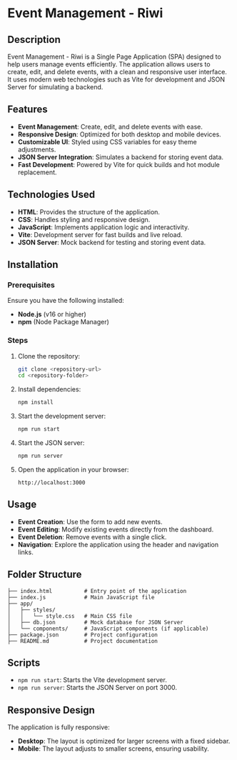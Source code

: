 # Event Management - Riwi

## Description
Event Management - Riwi is a Single Page Application (SPA) designed to help users manage events efficiently. The application allows users to create, edit, and delete events, with a clean and responsive user interface. It uses modern web technologies such as Vite for development and JSON Server for simulating a backend.

## Features
- **Event Management**: Create, edit, and delete events with ease.
- **Responsive Design**: Optimized for both desktop and mobile devices.
- **Customizable UI**: Styled using CSS variables for easy theme adjustments.
- **JSON Server Integration**: Simulates a backend for storing event data.
- **Fast Development**: Powered by Vite for quick builds and hot module replacement.

## Technologies Used
- **HTML**: Provides the structure of the application.
- **CSS**: Handles styling and responsive design.
- **JavaScript**: Implements application logic and interactivity.
- **Vite**: Development server for fast builds and live reload.
- **JSON Server**: Mock backend for testing and storing event data.

## Installation

### Prerequisites
Ensure you have the following installed:
- **Node.js** (v16 or higher)
- **npm** (Node Package Manager)

### Steps
1. Clone the repository:
   ```bash
   git clone <repository-url>
   cd <repository-folder>
   ```

2. Install dependencies:
   ```bash
   npm install
   ```

3. Start the development server:
   ```bash
   npm run start
   ```

4. Start the JSON server:
   ```bash
   npm run server
   ```

5. Open the application in your browser:
   ```
   http://localhost:3000
   ```

## Usage
- **Event Creation**: Use the form to add new events.
- **Event Editing**: Modify existing events directly from the dashboard.
- **Event Deletion**: Remove events with a single click.
- **Navigation**: Explore the application using the header and navigation links.

## Folder Structure
```
├── index.html          # Entry point of the application
├── index.js            # Main JavaScript file
├── app/
│   ├── styles/
│   │   └── style.css   # Main CSS file
│   ├── db.json         # Mock database for JSON Server
│   └── components/     # JavaScript components (if applicable)
├── package.json        # Project configuration
├── README.md           # Project documentation
```

## Scripts
- `npm run start`: Starts the Vite development server.
- `npm run server`: Starts the JSON Server on port 3000.

## Responsive Design
The application is fully responsive:
- **Desktop**: The layout is optimized for larger screens with a fixed sidebar.
- **Mobile**: The layout adjusts to smaller screens, ensuring usability.

